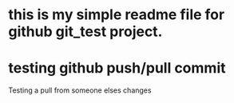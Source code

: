 this is my simple readme file for github git_test project.
===

testing github push/pull commit
=== 

Testing a pull from someone elses changes
